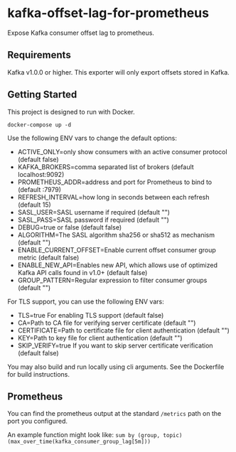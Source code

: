# kafka-offset-lag-for-prometheus
Expose Kafka consumer offset lag to prometheus.

## Requirements
Kafka v1.0.0 or higher.  This exporter will only export offsets
stored in Kafka.

## Getting Started
This project is designed to run with Docker.

`docker-compose up -d`

Use the following ENV vars to change the default options:
* ACTIVE_ONLY=only show consumers with an active consumer protocol (default false)
* KAFKA_BROKERS=comma separated list of brokers (default localhost:9092)
* PROMETHEUS_ADDR=address and port for Prometheus to bind to (default :7979)
* REFRESH_INTERVAL=how long in seconds between each refresh (default 15)
* SASL_USER=SASL username if required (default "")
* SASL_PASS=SASL password if required (default "")
* DEBUG=true or false (default false)
* ALGORITHM=The SASL algorithm sha256 or sha512 as mechanism (default "")
* ENABLE_CURRENT_OFFSET=Enable current offset consumer group metric (default false)
* ENABLE_NEW_API=Enables new API, which allows use of optimized Kafka API calls found in v1.0+ (default false)
* GROUP_PATTERN=Regular expression to filter consumer groups (default "")

For TLS support, you can use the following ENV vars:
* TLS=true For enabling TLS support (default false)
* CA=Path to CA file for verifying server certificate (default "")
* CERTIFICATE=Path to certificate file for client authentication (default "")
* KEY=Path to key file for client authentication (default "")
* SKIP_VERIFY=true If you want to skip server certificate verification (default false)

You may also build and run locally using cli arguments.  See the Dockerfile
for build instructions.

## Prometheus
You can find the prometheus output at the standard `/metrics` path on the port you configured.

An example function might look like:
`sum by (group, topic) (max_over_time(kafka_consumer_group_lag[5m]))`
